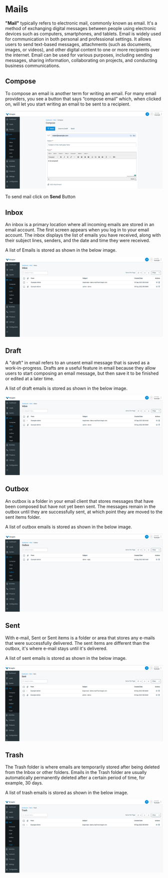 # Mails 

**"Mail"** typically refers to electronic mail, commonly known as email. It's a method of exchanging digital messages between people using electronic devices such as computers, smartphones, and tablets. Email is widely used for communication in both personal and professional settings. It allows users to send text-based messages, attachments (such as documents, images, or videos), and other digital content to one or more recipients over the internet. Email can be used for various purposes, including sending messages, sharing information, collaborating on projects, and conducting business communications.

## Compose

To compose an email is another term for writing an email. For many email providers, you see a button that says “compose email” which, when clicked on, will let you start writing an email to be sent to a recipient.

 ![Compose Mail](../../assets/2.0/images/mail/composeEmail.png)

To send mail click on **Send** Button

## Inbox

An inbox is a primary location where all incoming emails are stored in an email account. The first screen appears when you log in to your email account. The inbox displays the list of emails you have received, along with their subject lines, senders, and the date and time they were received. 

A list of Emails is stored as shown in the below image.

 ![Mail Inbox](../../assets/2.0/images/mail/mailInbox.png)

## Draft

A "draft" in email refers to an unsent email message that is saved as a work-in-progress. Drafts are a useful feature in email because they allow users to start composing an email message, but then save it to be finished or edited at a later time.

A list of draft emails is stored as shown in the below image.

 ![Mail Draft](../../assets/2.0/images/mail/mailInbox.png)

## Outbox

An outbox is a folder in your email client that stores messages that have been composed but have not yet been sent. The messages remain in the outbox until they are successfully sent, at which point they are moved to the sent items folder.

A list of outbox emails is stored as shown in the below image.

 ![Mail Outbox](../../assets/2.0/images/mail/mailOutbox.png)

## Sent 

With e-mail, Sent or Sent items is a folder or area that stores any e-mails that were successfully delivered. The sent items are different than the outbox, it's where e-mail stays until it's delivered.

A list of sent emails is stored as shown in the below image.

 ![Mail Sent](../../assets/2.0/images/mail/mailSent.png)

## Trash 

The Trash folder is where emails are temporarily stored after being deleted from the Inbox or other folders. Emails in the Trash folder are usually automatically permanently deleted after a certain period of time, for example, 30 days.

A list of trash emails is stored as shown in the below image.

 ![Mail Trash](../../assets/2.0/images/mail/mailTrash.png)


